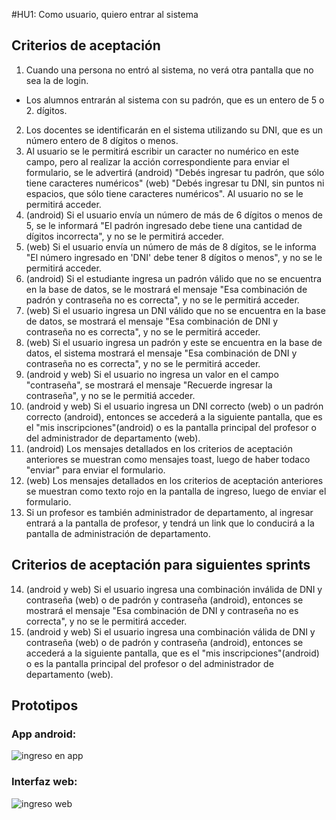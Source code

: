 #HU1: Como usuario, quiero entrar al sistema

## Criterios de aceptación
1. Cuando una persona no entró al sistema, no verá otra pantalla que no sea la de login.
- Los alumnos entrarán al sistema con su padrón, que es un entero de 5 o 2. dígitos.
2. Los docentes se identificarán en el sistema utilizando su DNI, que es un número entero de 8 dígitos o menos.
4. Al usuario se le permitirá escribir un caracter no numérico en este campo, pero al realizar la acción correspondiente para enviar el formulario, se le advertirá (android) "Debés ingresar tu padrón, que sólo tiene caracteres numéricos" (web) "Debés ingresar tu DNI, sin puntos ni espacios, que sólo tiene caracteres numéricos". Al usuario no se le permitirá acceder.
5. (android) Si el usuario envía un número de más de 6 dígitos o menos de 5, se le informará "El padrón ingresado debe tiene una cantidad de dígitos incorrecta", y no se le permitirá acceder.
6. (web) Si el usuario envía un número de más de 8 dígitos, se le informa "El número ingresado en 'DNI' debe tener 8 dígitos o menos", y no se le permitirá acceder.
7. (android) Si el estudiante ingresa un padrón válido que no se encuentra en la base de datos, se le mostrará el mensaje "Esa combinación de padrón y contraseña no es correcta", y no se le permitirá acceder.
8. (web) Si el usuario ingresa un DNI válido que no se encuentra en la base de datos, se mostrará el mensaje "Esa combinación de DNI y contraseña no es correcta", y no se le permitirá acceder.
9. (web) Si el usuario ingresa un padrón y este se encuentra en la base de datos, el sistema mostrará el mensaje "Esa combinación de DNI y contraseña no es correcta", y no se le permitirá acceder.
10. (android y web) Si el usuario no ingresa un valor en el campo "contraseña", se mostrará el mensaje "Recuerde ingresar la contraseña", y no se le permitiá acceder.
11. (android y web) Si el usuario ingresa un DNI correcto (web) o un padrón correcto (android), entonces se accederá a la siguiente pantalla, que es el "mis inscripciones"(android) o es la pantalla principal del profesor o del administrador de departamento (web).
12. (android) Los mensajes detallados en los criterios de aceptación anteriores se muestran como mensajes toast, luego de haber todaco "enviar" para enviar el formulario.
13. (web) Los mensajes detallados en los criterios de aceptación anteriores se muestran como texto rojo en la pantalla de ingreso, luego de enviar el formulario.
14. Si un profesor es también administrador de departamento, al ingresar entrará a la pantalla de profesor, y tendrá un link que lo conducirá a la pantalla de administración de departamento.

## Criterios de aceptación para siguientes sprints
14. (android y web) Si el usuario ingresa una combinación inválida de DNI y contraseña (web) o de padrón y contraseña (android), entonces se mostrará el mensaje "Esa combinación de DNI y contraseña no es correcta", y no se le permitirá acceder.
15. (android y web) Si el usuario ingresa una combinación válida de DNI y contraseña (web) o de padrón y contraseña (android), entonces se accederá a la siguiente pantalla, que es el "mis inscripciones"(android) o es la pantalla principal del profesor o del administrador de departamento (web).

## Prototipos

### App android:
![ingreso en app](./prototipos/ingreso_app.png)

### Interfaz web:
![ingreso web](./prototipos/ingreso_web.png)